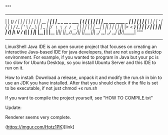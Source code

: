 """
  _      _                   _____ _          _ _        _                    _____ _____  ______
 | |    (_)                 / ____| |        | | |      | |                  |_   _|  __ \|  ____|
 | |     _ _ __  _   ___  _| (___ | |__   ___| | |      | | __ ___   ____ _    | | | |  | | |__
 | |    | | '_ \| | | \ \/ /\___ \| '_ \ / _ \ | |  _   | |/ _` \ \ / / _` |   | | | |  | |  __|
 | |____| | | | | |_| |>  < ____) | | | |  __/ | | | |__| | (_| |\ V / (_| |  _| |_| |__| | |____
 |______|_|_| |_|\__,_/_/\_\_____/|_| |_|\___|_|_|  \____/ \__,_| \_/ \__,_| |_____|_____/|______|
 """

___

LinuxShell Java IDE is an open source project that focuses on creating an interactive Java-based IDE
for java developers, that are not using a desktop environment.
For example, if you wanted to program in Java but your pc is too slow for Ubuntu Desktop, so you install
Ubuntu Server and this IDE to run on it.

How to install:
Download a release, unpack it and modify the run.sh in bin to use an JDK you have installed.
After that you should check if the file is set to be executable, if not just chmod +x run.sh

If you want to compile the project yourself, see "HOW TO COMPILE.txt"

Update:

Renderer seems very complete.

(https://imgur.com/Hptz1PK)[link]
